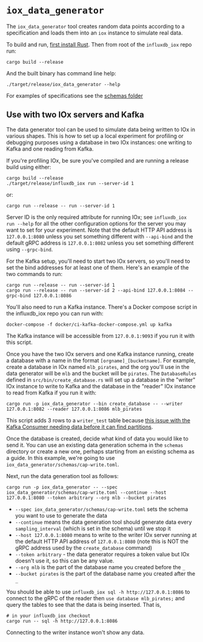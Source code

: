 # `iox_data_generator`

The `iox_data_generator` tool creates random data points according to a specification and loads them
into an `iox` instance to simulate real data.

To build and run, [first install Rust](https://www.rust-lang.org/tools/install). Then from root of the `influxdb_iox` repo run:

```
cargo build --release
```

And the built binary has command line help:

```
./target/release/iox_data_generator --help
```

For examples of specifications see the [schemas folder](schemas)

## Use with two IOx servers and Kafka

The data generator tool can be used to simulate data being written to IOx in various shapes. This
is how to set up a local experiment for profiling or debugging purposes using a database in two IOx
instances: one writing to Kafka and one reading from Kafka.

If you're profiling IOx, be sure you've compiled and are running a release build using either:

```
cargo build --release
./target/release/influxdb_iox run --server-id 1
```

or:

```
cargo run --release -- run --server-id 1
```

Server ID is the only required attribute for running IOx; see `influxdb_iox run --help` for all the
other configuration options for the server you may want to set for your experiment. Note that the
default HTTP API address is `127.0.0.1:8080` unless you set something different with `--api-bind`
and the default gRPC address is `127.0.0.1:8082` unless you set something different using
`--grpc-bind`.

For the Kafka setup, you'll need to start two IOx servers, so you'll need to set the bind addresses
for at least one of them. Here's an example of the two commands to run:

```
cargo run --release -- run --server-id 1
cargo run --release -- run --server-id 2 --api-bind 127.0.0.1:8084 --grpc-bind 127.0.0.1:8086
```

You'll also need to run a Kafka instance. There's a Docker compose script in the influxdb_iox
repo you can run with:

```
docker-compose -f docker/ci-kafka-docker-compose.yml up kafka
```

The Kafka instance will be accessible from `127.0.0.1:9093` if you run it with this script.

Once you have the two IOx servers and one Kafka instance running, create a database with a name in
the format `[orgname]_[bucketname]`. For example, create a database in IOx named `mlb_pirates`, and
the org you'll use in the data generator will be `mlb` and the bucket will be `pirates`. The
`DatabaseRules` defined in `src/bin/create_database.rs` will set up a database in the "writer" IOx
instance to write to Kafka and the database in the "reader" IOx instance to read from Kafka if
you run it with:

```
cargo run -p iox_data_generator --bin create_database -- --writer 127.0.0.1:8082 --reader 127.0.0.1:8086 mlb_pirates
```

This script adds 3 rows to a `writer_test` table because [this issue with the Kafka Consumer
needing data before it can find partitions](https://github.com/influxdata/influxdb_iox/issues/2189).

Once the database is created, decide what kind of data you would like to send it. You can use an
existing data generation schema in the `schemas` directory or create a new one, perhaps starting
from an existing schema as a guide. In this example, we're going to use
`iox_data_generator/schemas/cap-write.toml`.

Next, run the data generation tool as follows:

```
cargo run -p iox_data_generator -- --spec iox_data_generator/schemas/cap-write.toml --continue --host 127.0.0.1:8080 --token arbitrary --org mlb --bucket pirates
```

- `--spec iox_data_generator/schemas/cap-write.toml` sets the schema you want to use to generate the data
- `--continue` means the data generation tool should generate data every `sampling_interval` (which
  is set in the schema) until we stop it
- `--host 127.0.0.1:8080` means to write to the writer IOx server running at the default HTTP API address
  of `127.0.0.1:8080` (note this is NOT the gRPC address used by the `create_database` command)
- `--token arbitrary` - the data generator requires a token value but IOx doesn't use it, so this
  can be any value.
- `--org mlb` is the part of the database name you created before the `_`
- `--bucket pirates` is the part of the database name you created after the `_`

You should be able to use `influxdb_iox sql -h http://127.0.0.1:8086` to connect to the gRPC of the reader
then `use database mlb_pirates;` and query the tables to see that the data is being inserted. That
is,

```
# in your influxdb_iox checkout
cargo run -- sql -h http://127.0.0.1:8086
```

Connecting to the writer instance won't show any data.

